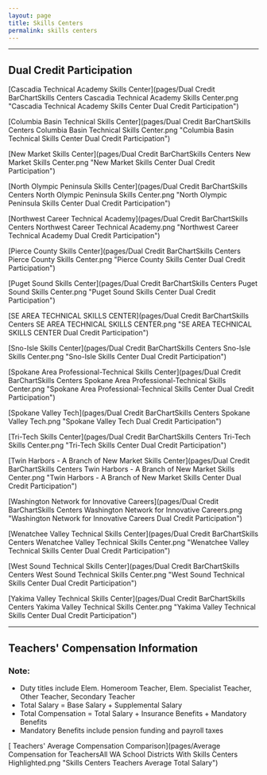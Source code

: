 ```yaml
---
layout: page
title: Skills Centers
permalink: skills centers
---
```




___

## Dual Credit Participation

[Cascadia Technical Academy Skills Center](pages/Dual Credit BarChartSkills Centers Cascadia Technical Academy Skills Center.png "Cascadia Technical Academy Skills Center Dual Credit Participation")

[Columbia Basin Technical Skills Center](pages/Dual Credit BarChartSkills Centers Columbia Basin Technical Skills Center.png "Columbia Basin Technical Skills Center Dual Credit Participation")

[New Market Skills Center](pages/Dual Credit BarChartSkills Centers New Market Skills Center.png "New Market Skills Center Dual Credit Participation")

[North Olympic Peninsula Skills Center](pages/Dual Credit BarChartSkills Centers North Olympic Peninsula Skills Center.png "North Olympic Peninsula Skills Center Dual Credit Participation")

[Northwest Career   Technical Academy](pages/Dual Credit BarChartSkills Centers Northwest Career   Technical Academy.png "Northwest Career   Technical Academy Dual Credit Participation")

[Pierce County Skills Center](pages/Dual Credit BarChartSkills Centers Pierce County Skills Center.png "Pierce County Skills Center Dual Credit Participation")

[Puget Sound Skills Center](pages/Dual Credit BarChartSkills Centers Puget Sound Skills Center.png "Puget Sound Skills Center Dual Credit Participation")

[SE AREA TECHNICAL SKILLS CENTER](pages/Dual Credit BarChartSkills Centers SE AREA TECHNICAL SKILLS CENTER.png "SE AREA TECHNICAL SKILLS CENTER Dual Credit Participation")

[Sno-Isle Skills Center](pages/Dual Credit BarChartSkills Centers Sno-Isle Skills Center.png "Sno-Isle Skills Center Dual Credit Participation")

[Spokane Area Professional-Technical Skills Center](pages/Dual Credit BarChartSkills Centers Spokane Area Professional-Technical Skills Center.png "Spokane Area Professional-Technical Skills Center Dual Credit Participation")

[Spokane Valley Tech](pages/Dual Credit BarChartSkills Centers Spokane Valley Tech.png "Spokane Valley Tech Dual Credit Participation")

[Tri-Tech Skills Center](pages/Dual Credit BarChartSkills Centers Tri-Tech Skills Center.png "Tri-Tech Skills Center Dual Credit Participation")

[Twin Harbors - A Branch of New Market Skills Center](pages/Dual Credit BarChartSkills Centers Twin Harbors - A Branch of New Market Skills Center.png "Twin Harbors - A Branch of New Market Skills Center Dual Credit Participation")

[Washington Network for Innovative Careers](pages/Dual Credit BarChartSkills Centers Washington Network for Innovative Careers.png "Washington Network for Innovative Careers Dual Credit Participation")

[Wenatchee Valley Technical Skills Center](pages/Dual Credit BarChartSkills Centers Wenatchee Valley Technical Skills Center.png "Wenatchee Valley Technical Skills Center Dual Credit Participation")

[West Sound Technical Skills Center](pages/Dual Credit BarChartSkills Centers West Sound Technical Skills Center.png "West Sound Technical Skills Center Dual Credit Participation")

[Yakima Valley Technical Skills Center](pages/Dual Credit BarChartSkills Centers Yakima Valley Technical Skills Center.png "Yakima Valley Technical Skills Center Dual Credit Participation")


___

## Teachers' Compensation Information
### Note:
- Duty titles include Elem. Homeroom Teacher, Elem. Specialist Teacher, Other Teacher, Secondary Teacher
- Total Salary = Base Salary + Supplemental Salary
- Total Compensation = Total Salary + Insurance Benefits + Mandatory Benefits
- Mandatory Benefits include pension funding and payroll taxes

[ Teachers' Average Compensation Comparison](pages/Average Compensation for TeachersAll WA School Districts With Skills Centers Highlighted.png "Skills Centers Teachers Average Total Salary")

